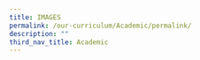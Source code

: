 ```yaml
---
title: IMAGES
permalink: /our-curriculum/Academic/permalink/
description: ""
third_nav_title: Academic
---
```

